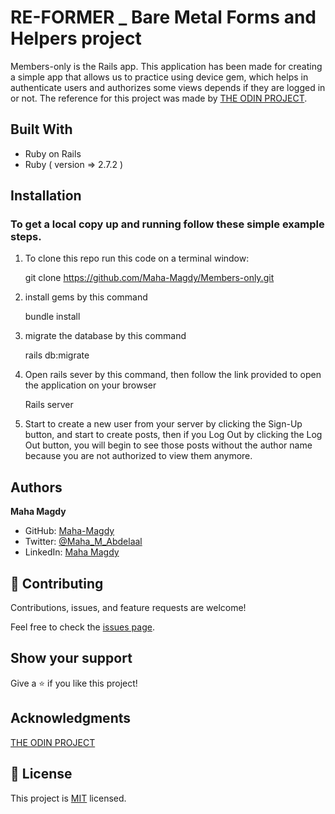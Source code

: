 # RE-FORMER _ Bare Metal Forms and Helpers project 

Members-only is the Rails app. This application has been made for creating a simple app that allows us to practice using device gem, which helps in authenticate users and authorizes some views depends if they are logged in or not.
The reference for this project was made by [THE ODIN PROJECT](https://www.theodinproject.com/paths/full-stack-ruby-on-rails/courses/ruby-on-rails/lessons/authentication).

## Built With

- Ruby on Rails
- Ruby ( version => 2.7.2 )

## Installation

### To get a local copy up and running follow these simple example steps.

1. To clone this repo run this code on a terminal window: 

   git clone https://github.com/Maha-Magdy/Members-only.git

2. install gems by this command

   bundle install

3. migrate the database by this command

   rails db:migrate

4. Open rails sever by this command, then follow the link provided to open the application on your browser

   Rails server

5. Start to create a new user from your server by clicking the Sign-Up button, and start to create posts, then if you Log Out by clicking the Log Out button, you will begin to see those posts without the author name because you are not authorized to view them anymore.

## Authors

**Maha Magdy**

- GitHub: [Maha-Magdy](https://github.com/Maha-Magdy)
- Twitter: [@Maha_M_Abdelaal](https://twitter.com/Maha_M_Abdelaal)
- LinkedIn: [Maha Magdy](https://www.linkedin.com/in/maha-magdy-abdelaal/)

## 🤝 Contributing

Contributions, issues, and feature requests are welcome!

Feel free to check the [issues page]( https://github.com/Maha-Magdy/Members-only/issues ).

## Show your support

Give a ⭐️ if you like this project!

## Acknowledgments
[THE ODIN PROJECT](https://www.theodinproject.com/paths/full-stack-ruby-on-rails/courses/ruby-on-rails/lessons/sessions-cookies-and-authentication)

## 📝 License

This project is [MIT](./LICENSE) licensed.
